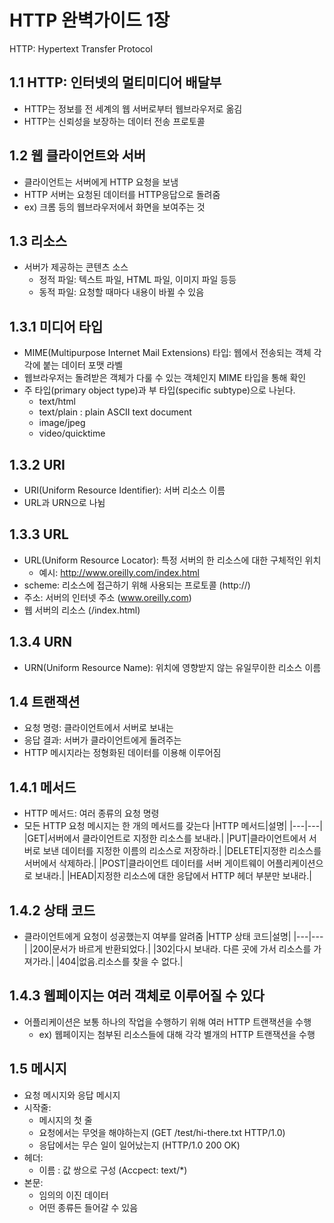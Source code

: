 # HTTP 완벽가이드 1장

HTTP: Hypertext Transfer Protocol

## 1.1 HTTP: 인터넷의 멀티미디어 배달부

- HTTP는 정보를 전 세계의 웹 서버로부터 웹브라우저로 옮김
- HTTP는 신뢰성을 보장하는 데이터 전송 프로토콜

## 1.2 웹 클라이언트와 서버

- 클라이언트는 서버에게 HTTP 요청을 보냄
- HTTP 서버는 요청된 데이터를 HTTP응답으로 돌려줌
- ex) 크롬 등의 웹브라우저에서 화면을 보여주는 것

## 1.3 리소스

- 서버가 제공하는 콘텐츠 소스
  - 정적 파일: 텍스트 파일, HTML 파일, 이미지 파일 등등
  - 동적 파일: 요청할 때마다 내용이 바뀔 수 있음

## 1.3.1 미디어 타입

- MIME(Multipurpose Internet Mail Extensions) 타입: 웹에서 전송되는 객체 각각에 붙는 데이터 포맷 라벨
- 웹브라우저는 돌려받은 객체가 다룰 수 있는 객체인지 MIME 타입을 통해 확인
- 주 타입(primary object type)과 부 타입(specific subtype)으로 나뉜다.
  - text/html
  - text/plain : plain ASCII text document
  - image/jpeg
  - video/quicktime

## 1.3.2 URI

- URI(Uniform Resource Identifier): 서버 리소스 이름
- URL과 URN으로 나뉨

## 1.3.3 URL

- URL(Uniform Resource Locator): 특정 서버의 한 리소스에 대한 구체적인 위치
  - 예시: http://www.oreilly.com/index.html
- scheme: 리소스에 접근하기 위해 사용되는 프로토콜 (http://)
- 주소: 서버의 인터넷 주소 (www.oreilly.com)
- 웹 서버의 리소스 (/index.html)

## 1.3.4 URN

- URN(Uniform Resource Name): 위치에 영향받지 않는 유일무이한 리소스 이름

## 1.4 트랜잭션

- 요청 명령: 클라이언트에서 서버로 보내는
- 응답 결과: 서버가 클라이언트에게 돌려주는
- HTTP 메시지라는 정형화된 데이터를 이용해 이루어짐

## 1.4.1 메서드

- HTTP 메서드: 여러 종류의 요청 명령
- 모든 HTTP 요청 메시지는 한 개의 메서드를 갖는다
  |HTTP 메서드|설명|
  |---|---|
  |GET|서버에서 클라이언트로 지정한 리소스를 보내라.|
  |PUT|클라이언트에서 서버로 보낸 데이터를 지정한 이름의 리소스로 저장하라.|
  |DELETE|지정한 리소스를 서버에서 삭제하라.|
  |POST|클라이언트 데이터를 서버 게이트웨이 어플리케이션으로 보내라.|
  |HEAD|지정한 리소스에 대한 응답에서 HTTP 헤더 부분만 보내라.|

## 1.4.2 상태 코드

- 클라이언트에게 요청이 성공했는지 여부를 알려줌
  |HTTP 상태 코드|설명|
  |---|---|
  |200|문서가 바르게 반환되었다.|
  |302|다시 보내라. 다른 곳에 가서 리소스를 가져가라.|
  |404|없음.리소스를 찾을 수 없다.|

## 1.4.3 웹페이지는 여러 객체로 이루어질 수 있다

- 어플리케이션은 보통 하나의 작업을 수행하기 위해 여러 HTTP 트랜잭션을 수행
  - ex) 웹페이지는 첨부된 리소스들에 대해 각각 별개의 HTTP 트랜잭션을 수행

## 1.5 메시지

- 요청 메시지와 응답 메시지
- 시작줄:
  - 메시지의 첫 줄
  - 요청에서는 무엇을 해야하는지 (GET /test/hi-there.txt HTTP/1.0)
  - 응답에서는 무슨 일이 일어났는지 (HTTP/1.0 200 OK)
- 헤더:
  - 이름 : 값 쌍으로 구성 (Accpect: text/\*)
- 본문:
  - 임의의 이진 데이터
  - 어떤 종류든 들어갈 수 있음
